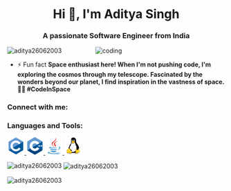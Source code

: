<h1 align="center">Hi 👋, I'm Aditya Singh</h1>
<h3 align="center">A passionate Software Engineer from India</h3>
<img align="right" alt="coding" width="300" src="https://media3.giphy.com/media/HscDLzkO8EOTmgkhQP/giphy.gif?cid=ecf05e47xoft6e7q2yqlz0vj52ykpigcp67jrxdmz3acryi9&ep=v1_gifs_related&rid=giphy.gif&ct=g">
<p align="left"> <img src="https://komarev.com/ghpvc/?username=aditya26062003&label=Profile%20views&color=0e75b6&style=flat" alt="aditya26062003" /> </p>

- ⚡ Fun fact **Space enthusiast here! When I'm not pushing code, I'm exploring the cosmos through my telescope. Fascinated by the wonders beyond our planet, I find inspiration in the vastness of space. 🌠✨ #CodeInSpace**

<h3 align="left">Connect with me:</h3>
<p align="left">
</p>

<h3 align="left">Languages and Tools:</h3>
<p align="left"> <a href="https://www.cprogramming.com/" target="_blank" rel="noreferrer"> <img src="https://raw.githubusercontent.com/devicons/devicon/master/icons/c/c-original.svg" alt="c" width="40" height="40"/> </a> <a href="https://www.w3schools.com/cpp/" target="_blank" rel="noreferrer"> <img src="https://raw.githubusercontent.com/devicons/devicon/master/icons/cplusplus/cplusplus-original.svg" alt="cplusplus" width="40" height="40"/> </a> <a href="https://www.java.com" target="_blank" rel="noreferrer"> <img src="https://raw.githubusercontent.com/devicons/devicon/master/icons/java/java-original.svg" alt="java" width="40" height="40"/> </a> <a href="https://www.linux.org/" target="_blank" rel="noreferrer"> <img src="https://raw.githubusercontent.com/devicons/devicon/master/icons/linux/linux-original.svg" alt="linux" width="40" height="40"/> </a> </p>

<p><img align="left" src="https://github-readme-stats.vercel.app/api/top-langs?username=aditya26062003&show_icons=true&locale=en&layout=compact" alt="aditya26062003" /></p>

<p>&nbsp;<img align="center" src="https://github-readme-stats.vercel.app/api?username=aditya26062003&show_icons=true&locale=en" alt="aditya26062003" /></p>

<p><img align="center" src="https://github-readme-streak-stats.herokuapp.com/?user=aditya26062003&" alt="aditya26062003" /></p>

